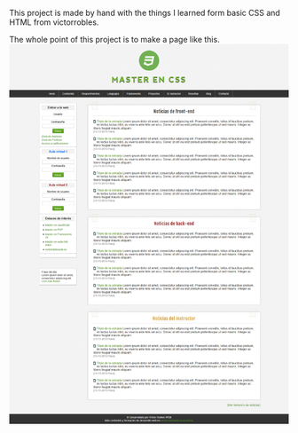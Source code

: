 This project is made by hand with the things I learned form basic CSS and HTML from victorrobles.

The whole point of this project is to make a page like this.
![](img/design.png)